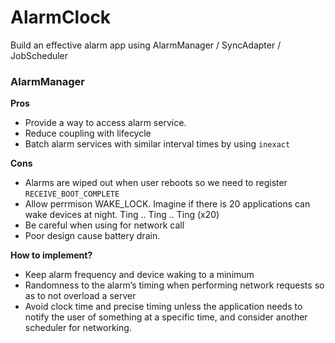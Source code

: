 # AlarmClock
Build an effective alarm app using AlarmManager / SyncAdapter / JobScheduler

### AlarmManager

**Pros**
- Provide a way to access alarm service.
- Reduce coupling with lifecycle
- Batch alarm services with similar interval times by using `inexact`

**Cons**
- Alarms are wiped out when user reboots so we need to register `RECEIVE_BOOT_COMPLETE` 
- Allow perrmison WAKE_LOCK. Imagine if there is 20 applications can wake devices at night. Ting .. Ting .. Ting (x20)
- Be careful when using for network call
- Poor design cause battery drain.

**How to implement?**
- Keep alarm frequency and device waking to a minimum
- Randomness to the alarm’s timing when performing network requests so as to not overload a server
- Avoid clock time and precise timing unless the application needs to notify the user of something at a specific time, and consider another scheduler for networking.

